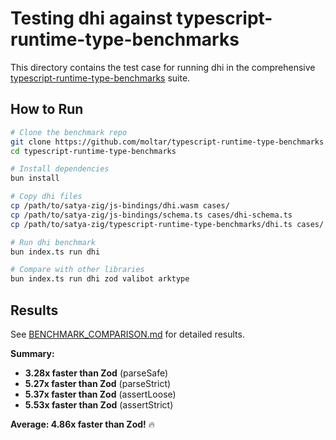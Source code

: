 # Testing dhi against typescript-runtime-type-benchmarks

This directory contains the test case for running dhi in the comprehensive [typescript-runtime-type-benchmarks](https://github.com/moltar/typescript-runtime-type-benchmarks) suite.

## How to Run

```bash
# Clone the benchmark repo
git clone https://github.com/moltar/typescript-runtime-type-benchmarks.git
cd typescript-runtime-type-benchmarks

# Install dependencies
bun install

# Copy dhi files
cp /path/to/satya-zig/js-bindings/dhi.wasm cases/
cp /path/to/satya-zig/js-bindings/schema.ts cases/dhi-schema.ts
cp /path/to/satya-zig/typescript-runtime-type-benchmarks/dhi.ts cases/

# Run dhi benchmark
bun index.ts run dhi

# Compare with other libraries
bun index.ts run dhi zod valibot arktype
```

## Results

See [BENCHMARK_COMPARISON.md](../BENCHMARK_COMPARISON.md) for detailed results.

**Summary:**
- **3.28x faster than Zod** (parseSafe)
- **5.27x faster than Zod** (parseStrict)
- **5.37x faster than Zod** (assertLoose)
- **5.53x faster than Zod** (assertStrict)

**Average: 4.86x faster than Zod!** 🔥
